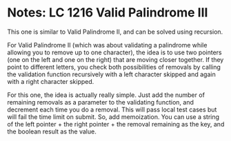 # Notes: LC 1216 Valid Palindrome III

This one is similar to Valid Palindrome II, and can be solved using recursion.

For Valid Palindrome II (which was about validating a palindrome while allowing
you to remove up to one character), the idea is to use two pointers (one on the
left and one on the right) that are moving closer together. If they point to
different letters, you check both possibilities of removals by calling the
validation function recursively with a left character skipped and again with a
right character skipped.

For this one, the idea is actually really simple. Just add the number of
remaining removals as a parameter to the validating function, and decrement each
time you do a removal. This will pass local test cases but will fail the time
limit on submit. So, add memoization. You can use a string of the left pointer +
the right pointer + the removal remaining as the key, and the boolean result as
the value.

